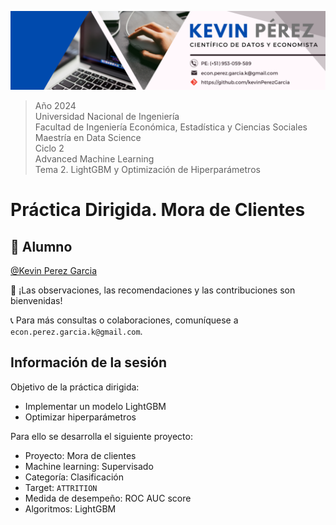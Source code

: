 ![logo](https://github.com/kevinPerezGarcia/kevinPerezGarcia/blob/main/logo.png)

> Año 2024 <br>
Universidad Nacional de Ingeniería <br>
Facultad de Ingeniería Económica, Estadística y Ciencias Sociales <br>
Maestría en Data Science <br>
Ciclo 2 <br>
Advanced Machine Learning <br>
Tema 2. LightGBM y Optimización de Hiperparámetros

# Práctica Dirigida. Mora de Clientes

## 👥 Alumno

[@Kevin Perez Garcia](https://www.linkedin.com/in/kevinperezgarcia)

🤝 ¡Las observaciones, las recomendaciones y las contribuciones son bienvenidas!

📞 Para más consultas o colaboraciones, comuníquese a `econ.perez.garcia.k@gmail.com`.

## Información de la sesión

Objetivo de la práctica dirigida:
* Implementar un modelo LightGBM
* Optimizar hiperparámetros
  
Para ello se desarrolla el siguiente proyecto:

* Proyecto: Mora de clientes
* Machine learning: Supervisado
* Categoría: Clasificación
* Target: `ATTRITION`
* Medida de desempeño: ROC AUC score
* Algoritmos: LightGBM
